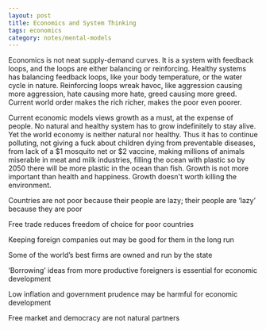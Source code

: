```yaml
---
layout: post
title: Economics and System Thinking
tags: economics
category: notes/mental-models 
---
```



Economics is not neat supply-demand curves. It is a system with feedback loops, and the loops are either balancing or reinforcing. Healthy systems has balancing feedback loops, like your body temperature, or the water cycle in nature. Reinforcing loops wreak havoc, like aggression causing more aggression, hate causing more hate, greed causing more greed. Current world order makes the rich richer, makes the poor even poorer. 

Current economic models views growth as a must, at the expense of people. No natural and healthy system has to grow indefinitely to stay alive. Yet the world economy is neither natural nor healthy. Thus it has to continue polluting, not giving a fuck about children dying from preventable diseases, from lack of a $1 mosquito net or $2 vaccine, making millions of animals miserable in meat and milk industries, filling the ocean with plastic so by 2050 there will be more plastic in the ocean than fish. Growth is not more important than health and happiness. Growth doesn't worth killing the environment. 

Countries are not poor because their people are lazy; their people are ‘lazy’ because they are poor

Free trade reduces freedom of choice for poor countries

Keeping foreign companies out may be good for them in the long run

Some of the world’s best firms are owned and run by the state

‘Borrowing’ ideas from more productive foreigners is essential for economic development

Low inflation and government prudence may be harmful for economic development

Free market and democracy are not natural partners




